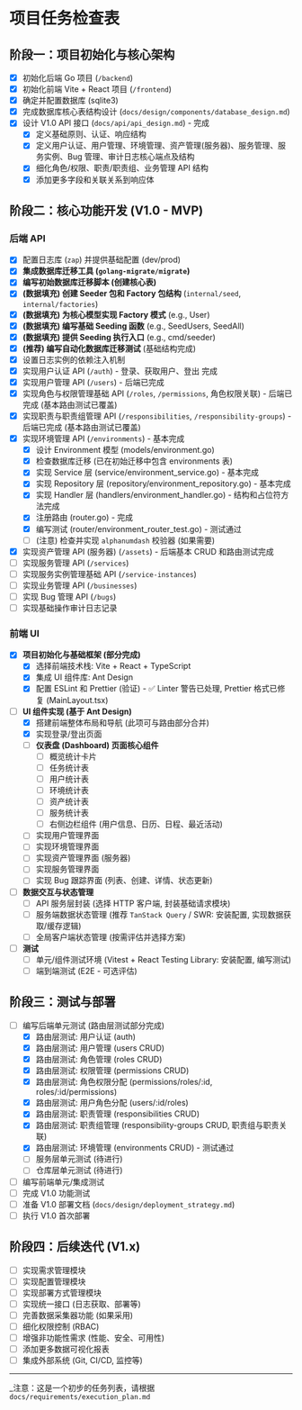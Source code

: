 # 项目任务检查表

## 阶段一：项目初始化与核心架构

- [x] 初始化后端 Go 项目 (`/backend`)
- [x] 初始化前端 Vite + React 项目 (`/frontend`)
- [x] 确定并配置数据库 (sqlite3)
- [x] 完成数据库核心表结构设计 (`docs/design/components/database_design.md`)
- [x] 设计 V1.0 API 接口 (`docs/api/api_design.md`) - 完成
  - [x] 定义基础原则、认证、响应结构
  - [x] 定义用户认证、用户管理、环境管理、资产管理(服务器)、服务管理、服务实例、Bug 管理、审计日志核心端点及结构
  - [x] 细化角色/权限、职责/职责组、业务管理 API 结构
  - [x] 添加更多字段和关联关系到响应体

## 阶段二：核心功能开发 (V1.0 - MVP)

### 后端 API

- [x] 配置日志库 (`zap`) 并提供基础配置 (dev/prod)
- [x] **集成数据库迁移工具 (`golang-migrate/migrate`)**
- [x] **编写初始数据库迁移脚本 (创建核心表)**
- [x] **(数据填充) 创建 Seeder 包和 Factory 包结构** (`internal/seed`, `internal/factories`)
- [x] **(数据填充) 为核心模型实现 Factory 模式** (e.g., User)
- [x] **(数据填充) 编写基础 Seeding 函数** (e.g., SeedUsers, SeedAll)
- [x] **(数据填充) 提供 Seeding 执行入口** (e.g., cmd/seeder)
- [x] **(推荐) 编写自动化数据库迁移测试** (基础结构完成)
- [x] 设置日志实例的依赖注入机制
- [x] 实现用户认证 API (`/auth`) - 登录、获取用户、登出 完成
- [x] 实现用户管理 API (`/users`) - 后端已完成
- [x] 实现角色与权限管理基础 API (`/roles`, `/permissions`, 角色权限关联) - 后端已完成 (基本路由测试已覆盖)
- [x] 实现职责与职责组管理 API (`/responsibilities`, `/responsibility-groups`) - 后端已完成 (基本路由测试已覆盖)
- [x] 实现环境管理 API (`/environments`) - 基本完成
  - [x] 设计 Environment 模型 (models/environment.go)
  - [x] 检查数据库迁移 (已在初始迁移中包含 environments 表)
  - [x] 实现 Service 层 (service/environment_service.go) - 基本完成
  - [x] 实现 Repository 层 (repository/environment_repository.go) - 基本完成
  - [x] 实现 Handler 层 (handlers/environment_handler.go) - 结构和占位符方法完成
  - [x] 注册路由 (router.go) - 完成
  - [x] 编写测试 (router/environment_router_test.go) - 测试通过
  - [ ] (注意) 检查并实现 `alphanumdash` 校验器 (如果需要)
- [x] 实现资产管理 API (服务器) (`/assets`) - 后端基本 CRUD 和路由测试完成
- [ ] 实现服务管理 API (`/services`)
- [ ] 实现服务实例管理基础 API (`/service-instances`)
- [ ] 实现业务管理 API (`/businesses`)
- [ ] 实现 Bug 管理 API (`/bugs`)
- [ ] 实现基础操作审计日志记录

### 前端 UI

- [x] **项目初始化与基础框架 (部分完成)**
  - [x] 选择前端技术栈: Vite + React + TypeScript
  - [x] 集成 UI 组件库: Ant Design
  - [x] 配置 ESLint 和 Prettier (验证) - ✅ Linter 警告已处理, Prettier 格式已修复 (MainLayout.tsx)
- [ ] **UI 组件实现 (基于 Ant Design)**
  - [x] 搭建前端整体布局和导航 (此项可与路由部分合并)
  - [x] 实现登录/登出页面
  - [ ] **仪表盘 (Dashboard) 页面核心组件**
    - [ ] 概览统计卡片
    - [ ] 任务统计表
    - [ ] 用户统计表
    - [ ] 环境统计表
    - [ ] 资产统计表
    - [ ] 服务统计表
    - [ ] 右侧边栏组件 (用户信息、日历、日程、最近活动)
  - [ ] 实现用户管理界面
  - [ ] 实现环境管理界面
  - [ ] 实现资产管理界面 (服务器)
  - [ ] 实现服务管理界面
  - [ ] 实现 Bug 跟踪界面 (列表、创建、详情、状态更新)
- [ ] **数据交互与状态管理**
  - [ ] API 服务层封装 (选择 HTTP 客户端, 封装基础请求模块)
  - [ ] 服务端数据状态管理 (推荐 `TanStack Query` / SWR: 安装配置, 实现数据获取/缓存逻辑)
  - [ ] 全局客户端状态管理 (按需评估并选择方案)
- [ ] **测试**
  - [ ] 单元/组件测试环境 (Vitest + React Testing Library: 安装配置, 编写测试)
  - [ ] 端到端测试 (E2E - 可选评估)

## 阶段三：测试与部署

- [ ] 编写后端单元测试 (路由层测试部分完成)
  - [x] 路由层测试: 用户认证 (auth)
  - [x] 路由层测试: 用户管理 (users CRUD)
  - [x] 路由层测试: 角色管理 (roles CRUD)
  - [x] 路由层测试: 权限管理 (permissions CRUD)
  - [x] 路由层测试: 角色权限分配 (permissions/roles/:id, roles/:id/permissions)
  - [x] 路由层测试: 用户角色分配 (users/:id/roles)
  - [x] 路由层测试: 职责管理 (responsibilities CRUD)
  - [x] 路由层测试: 职责组管理 (responsibility-groups CRUD, 职责组与职责关联)
  - [x] 路由层测试: 环境管理 (environments CRUD) - 测试通过
  - [ ] 服务层单元测试 (待进行)
  - [ ] 仓库层单元测试 (待进行)
- [ ] 编写前端单元/集成测试
- [ ] 完成 V1.0 功能测试
- [ ] 准备 V1.0 部署文档 (`docs/design/deployment_strategy.md`)
- [ ] 执行 V1.0 首次部署

## 阶段四：后续迭代 (V1.x)

- [ ] 实现需求管理模块
- [ ] 实现配置管理模块
- [ ] 实现部署方式管理模块
- [ ] 实现统一接口 (日志获取、部署等)
- [ ] 完善数据采集器功能 (如果采用)
- [ ] 细化权限控制 (RBAC)
- [ ] 增强非功能性需求 (性能、安全、可用性)
- [ ] 添加更多数据可视化报表
- [ ] 集成外部系统 (Git, CI/CD, 监控等)

---

_注意：这是一个初步的任务列表，请根据 `docs/requirements/execution_plan.md`